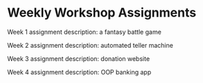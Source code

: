 # Weekly Workshop Assignments

Week 1 assignment description:    a fantasy battle game

Week 2 assignment description:    automated teller machine

Week 3 assignment description:    donation website

Week 4 assignment description:    OOP banking app
